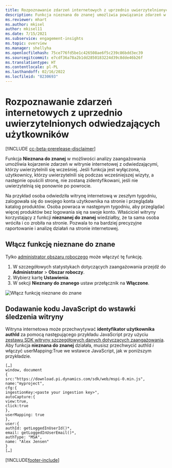 ```yaml
---
title: Rozpoznawanie zdarzeń internetowych z uprzednio uwierzytelnionych odwiedzających użytkowników z funkcji nieznanej do znanej
description: Funkcja nieznana do znanej umożliwia powiązanie zdarzeń w witrynie internetowej z odwiedzającymi, którzy uwierzytelnili się wcześniej.
ms.reviewer: mhart
ms.author: mkisel
author: mkisel11
ms.date: 7/15/2021
ms.subservice: engagement-insights
ms.topic: overview
ms.manager: shellyha
ms.openlocfilehash: 75ce776fd5be1c426508ae6f5c239c86bdd3ec39
ms.sourcegitcommit: e7cdf36a78a2b1dd2850183224d39c8dde46b26f
ms.translationtype: HT
ms.contentlocale: pl-PL
ms.lasthandoff: 02/16/2022
ms.locfileid: "8230693"
---
```

# <a name="recognize-web-events-from-previously-authenticated-visitors"></a>Rozpoznawanie zdarzeń internetowych z uprzednio uwierzytelnionych odwiedzających użytkowników

[!INCLUDE [cc-beta-prerelease-disclaimer](includes/cc-beta-prerelease-disclaimer.md)]

Funkcja **Nieznana do znanej** w możliwości analizy zaangażowania umożliwia kojarzenie zdarzeń w witrynie internetowej z odwiedzającymi, którzy uwierzytelnili się wcześniej. Jeśli funkcja jest wyłączona, użytkownicy, którzy uwierzytelnili się podczas wcześniejszej wizyty, a następnie opuścili stronę, nie zostaną zidentyfikowani, jeśli nie uwierzytelnią się ponownie po powrocie. 

Na przykład osoba odwiedziła witrynę internetową w zeszłym tygodniu, zalogowała się do swojego konta użytkownika na stronie i przeglądała katalog produktów. Osoba powraca w następnym tygodniu, aby przeglądać więcej produktów bez logowania się na swoje konto. Właściciel witryny korzystający z funkcji **nieznanej do znanej** wiedziałby, że ta sama osoba wróciła i co zrobiła na stronie. Pozwala to na bardziej precyzyjne raportowanie i analizę działań na stronie internetowej.

## <a name="enable-unknown-to-known"></a>Włącz funkcję nieznane do znane

Tylko [administrator obszaru roboczego](user-roles.md) może włączyć tę funkcję. 

1. W szczegółowych statystykach dotyczących zaangażowania przejdź do **Administrator** > **Obszar roboczy**. 
2. Wybierz kartę **Ustawienia**.
3. W sekcji **Nieznany do znanego** ustaw przełącznik na **Włączone**.

![Włącz funkcję nieznane do znane](media/U2Ktoggle.png "Włącz funkcję nieznane do znane")

## <a name="adding-javascript-code-to-your-sites-tracking-snippet"></a>Dodawanie kodu JavaScript do wstawki śledzenia witryny

Witryna internetowa może przechwytywać **identyfikator użytkownika authId** za pomocą następującego przykładu JavaScript przy użyciu [zestawu SDK witryny szczegółowych danych dotyczących zaangażowania](advanced-SDK-implementation.md). Aby funkcja **nieznana do znanej** działała, musisz przechwycić authId *i* włączyć userMapping:True we wstawce JavaScript, jak w poniższym przykładzie.

```
[…]
window, document
{
src:"https://download.pi.dynamics.com/sdk/web/mspi-0.min.js",
name:"myproject",
cfg:{
ingestionKey:<paste your ingestion key>",
autoCapture:{
view:true,
click:true
},
userMapping: true
},
user:{
authId: getLoggedInUserId()*,
email: getLoggedInUserEmail()*,
authType: "MSA",
name: "Alex Jensen"
}
[…]
```

[!INCLUDE[footer-include](../includes/footer-banner.md)]
